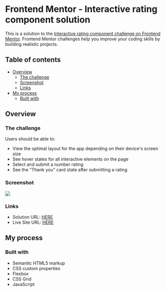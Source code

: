 # Frontend Mentor - Interactive rating component solution

This is a solution to the [Interactive rating component challenge on Frontend Mentor](https://www.frontendmentor.io/challenges/interactive-rating-component-koxpeBUmI). Frontend Mentor challenges help you improve your coding skills by building realistic projects. 

## Table of contents

- [Overview](#overview)
  - [The challenge](#the-challenge)
  - [Screenshot](#screenshot)
  - [Links](#links)
- [My process](#my-process)
  - [Built with](#built-with)

## Overview

### The challenge

Users should be able to:

- View the optimal layout for the app depending on their device's screen size
- See hover states for all interactive elements on the page
- Select and submit a number rating
- See the "Thank you" card state after submitting a rating

### Screenshot

![](./screenshot.jpg)

### Links

- Solution URL: [HERE](https://www.frontendmentor.io/solutions/interactive-rating-component-html-css-js-fEZaIYWo7V)
- Live Site URL: [HERE](https://floriouffreyt.github.io/03_interactive_rating_component/)

## My process

### Built with

- Semantic HTML5 markup
- CSS custom properties
- Flexbox
- CSS Grid
- JavaScript